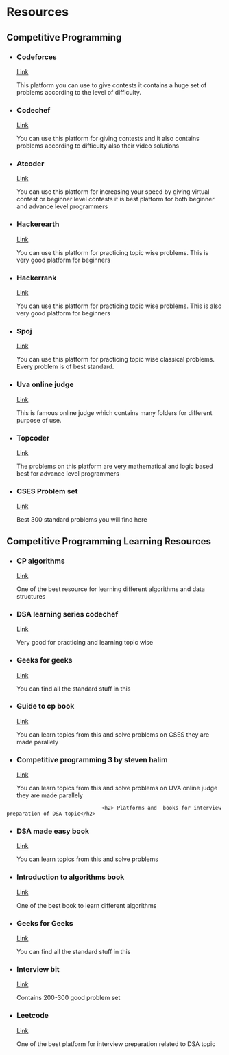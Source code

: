 <html>
  <head></head>
<body>
<h1 style="text-align="center"; color="Red"">Resources</h1> 
<h2 style="text-align="center"; color="Green"">Competitive Programming  </h2>
<ul>                                                   
<li>
  <h3>Codeforces</h3>
  <a href="https://codeforces.com/">Link</a>
  <p>This platform you can use to give contests it contains a huge set of problems according to the level of difficulty.</p>
</li>
<li>
  <h3>Codechef</h3>
  <a href="https://www.codechef.com/">Link</a>
  <p>You can use this platform for giving contests and it also contains problems according to difficulty also their video solutions</p>
</li>
<li>
 <h3>Atcoder</h3>
 <a href="https://atcoder.jp/">Link</a>
<p>You can use this platform for increasing your speed by giving virtual contest or beginner level contests it is best platform for both beginner and advance level programmers</p>
</li>
<li>
<h3>Hackerearth</h3>
<a href="https://www.hackerearth.com/practice/">Link</a>
<p>You can use this platform for practicing topic wise problems. This is very good platform for beginners</p>
</li>
<li>
<h3>Hackerrank</h3>
<a href="https://www.hackerrank.com/dashboard">Link</a>
<p>You can use this platform for practicing topic wise problems. This is also very good platform for beginners</p>
  </li>

<li>
<h3>Spoj</h3>
<a href="https://www.spoj.com/problems/tags">Link</a>
<p>You can use this platform for practicing topic wise classical problems. Every problem is of best standard.</p>
<li>
<h3>Uva online judge</h3>
<a href="https://onlinejudge.org/">Link</a>
  <p>This is famous online judge which contains many folders for different purpose of use.</p>
  </li>
<li>
<h3>Topcoder</h3>
<a href="https://www.topcoder.com/thrive/tracks?track=Competitive%20Programming">Link</a>
<p>The problems on this platform are very mathematical and logic based best for advance level programmers<p>
</li>
<li>
<h3>CSES Problem set</h3>
<a href="https://cses.fi/problemset/">Link</a>
<p>Best 300 standard problems you will find here</p>
  </li>
</ul>

  <h2>Competitive Programming Learning Resources</h2>
<ul>
<li>
<h3>CP algorithms</h3>
<a href="https://cp-algorithms.com/">Link</a>
<p>One of the best resource for learning different algorithms and data structures</p>
  </li>

<li>
<h3>DSA learning series codechef</h3>
<a href="https://www.codechef.com/LEARNDSA/?itm_medium=navmenu&itm_campaign=learndsa">Link</a>
<p>Very good for practicing and learning topic wise </p>
  </li>

<li>
<h3>Geeks for geeks</h3>
<a href="https://www.geeksforgeeks.org/">Link</a>
<p>You can find all the standard stuff in this</p>
  </li>

<li>
<h3>Guide to cp book</h3>
<a href="https://duoblogger.github.io/assets/pdf/memonvyftw/guide-t-cp.pdf">Link</a>
<p>You can learn topics from this and solve problems on CSES they are made parallely</p>
  </li>
<li>
<h3>Competitive programming 3 by steven halim</h3>
<a href="https://www.amazon.com/Competitive-Programming-3rd-Steven-Halim/dp/B00FG8MNN8">Link</a>
<p>You can learn topics from this and solve problems on UVA online judge they are made parallely</p>
  </li>
</ul>


                                   <h2> Platforms and  books for interview  preparation of DSA topic</h2>
<ul>
<li>
<h3>DSA made easy book</h3>
<a href="https://www.amazon.in/Data-Structures-Algorithms-Made-Easy/dp/819324527X">Link</a>
<p>You can learn topics from this and solve problems</p>
  </li>

<li>
<h3>Introduction to algorithms book</h3>
<a href="https://www.amazon.com/Introduction-Algorithms-3rd-MIT-Press/dp/0262033844">Link</a>
<p>One of the best book to learn different algorithms</p>
  </li>

<li>
<h3>Geeks for Geeks</h3>
<a href="https://www.geeksforgeeks.org/">Link</a>
<p>You can find all the standard stuff in this</p>
  </li>
<li>
<h3>Interview bit</h3>
<a href="https://www.interviewbit.com/">Link</a>
<p>Contains 200-300 good problem set</p>
  </li>

<li>
<h3>Leetcode</h3>
<a href="https://leetcode.com/">Link</a>
<p>One of the best platform for interview preparation related to DSA topic</p>
  </li>
  </ul>
</body>

</html>


